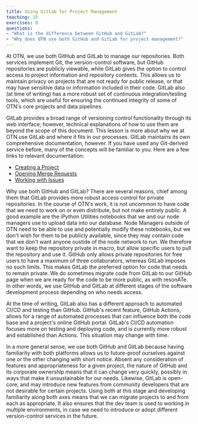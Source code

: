 ```yaml
---
title: Using Gitlab for Project Management
teaching: 15
exercises: 0
questions:
- "What is the difference between GitHub and GitLab?"
- "Why does OTN use both GitHub and GitLab for project management?"
---
```


At OTN, we use both GitHub and GitLab to manage our repositories. Both services implement Git, the version-control software, but GitHub repositories are publicly viewable, while GitLab gives the option to control access to project information and repository contents. This allows us to maintain privacy on projects that are not ready for public release, or that may have sensitive data or information included in their code. GitLab also (at time of writing) has a more robust set of continuous integration/testing tools, which are useful for ensuring the continued integrity of some of OTN's core projects and data pipelines.

GitLab provides a broad range of versioning control functionality through its web interface; however, technical explanations of how to use them are beyond the scope of this document. This lesson is more about why we at OTN use GitLab and where it fits in our processes. GitLab maintains its own comprehensive documentation, however. If you have used any Git-derived service before, many of the concepts will be familiar to you. Here are a few links to relevant documentation: 
- [Creating a Project](https://docs.gitlab.com/ee/user/project/)
- [Opening Merge Requests](https://docs.gitlab.com/ee/user/project/merge_requests/index.html)
- [Working with Issues](https://docs.gitlab.com/ee/user/project/issues/index.html)

Why use both GitHub and GitLab? There are several reasons, chief among them that GitLab provides more robust access control for private repositories. In the course of OTN's work, it is not uncommon to have code that we need to work on or even distribute, but not make entirely public. A good example are the iPython Utilities notebooks that we and our node managers use to upload data into our database. Node Managers outside of OTN need to be able to use and potentially modify these notebooks, but we don't wish for them to be publicly available, since they may contain code that we don't want anyone oustide of the node network to run. We therefore want to keep the repository private in macro, but allow specific users to pull the repository and use it. GitHub only allows private repositories for free users to have a maximum of three collaborators, whereas GitLab imposes no such limits. This makes GitLab the preferred option for code that needs to remain private. We do sometimes migrate code from GitLab to our GitHub page when we are ready for the code to be more public, as with resonATe. In other words, we use GitHub and GitLab at different stages of the software development process depending on who needs access. 

At the time of writing, GitLab also has a different approach to automated CI/CD and testing than GitHub. GitHub's recent feature, GitHub Actions, allows for a range of automated processes that can influence both the code base and a project's online GitHub portal. GitLab's CI/CD automation focuses more on testing and deploying code, and is currently more robust and established than Actions. This situation may change with time. 

In a more general sense, we use both GitHub and GitLab because having familiarity with both platforms allows us to future-proof ourselves against one or the other changing with short notice. Absent any consideration of features and appropriateness for a given project, the nature of GitHub and its corporate ownership means that it can change very quickly, possibly in ways that make it unsustainable for our needs. Likewise, GitLab is open-core, and may introduce new features from community developers that are not desirable for certain projects. Using both at this stage and developing familiarity along both axes means that we can migrate projects to and from each as appropriate. It also ensures that the dev team is used to working in multiple environments, in case we need to introduce or adopt different version-control services in the future.


